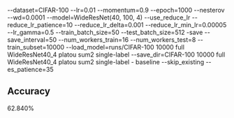 --dataset=CIFAR-100 --lr=0.01 --momentum=0.9 --epoch=1000 --nesterov --wd=0.0001 --model=WideResNet(40, 100, 4) --use_reduce_lr --reduce_lr_patience=10 --reduce_lr_delta=0.001 --reduce_lr_min_lr=0.00005 --lr_gamma=0.5 --train_batch_size=50 --test_batch_size=512 -save --save_interval=50 --num_workers_train=16 --num_workers_test=8 --train_subset=10000 --load_model=runs/CIFAR-100 10000 full WideResNet40_4 platou sum2 single-label --save_dir=CIFAR-100 10000 full WideResNet40_4 platou sum2 single-label - baseline --skip_existing --es_patience=35
## Accuracy
 62.840%